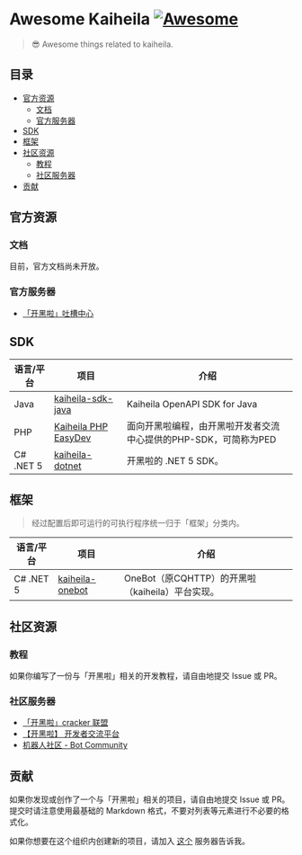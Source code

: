 # Awesome Kaiheila [![Awesome](https://cdn.rawgit.com/sindresorhus/awesome/d7305f38d29fed78fa85652e3a63e154dd8e8829/media/badge.svg)](https://github.com/sindresorhus/awesome)

> 😎 Awesome things related to kaiheila.

## 目录

- [官方资源](#官方资源)
  - [文档](#文档)
  - [官方服务器](#官方服务器)
- [SDK](#SDK)
- [框架](#框架)
- [社区资源](#社区资源)
  - [教程](#教程)
  - [社区服务器](#社区服务器)
- [贡献](#贡献)

## 官方资源

### 文档

目前，官方文档尚未开放。

### 官方服务器

- [「开黑啦」吐槽中心](https://kaihei.co/1r4VkB)

## SDK

语言/平台|项目|介绍
-|-|-
Java|[kaiheila-sdk-java](https://github.com/FightingGuys/kaiheila-sdk-java)|Kaiheila OpenAPI SDK for Java
PHP|[Kaiheila PHP EasyDev](https://github.com/hugoshao/Kaiheila_PHP_EasyDev)|面向开黑啦编程，由开黑啦开发者交流中心提供的PHP-SDK，可简称为PED
C# .NET 5|[kaiheila-dotnet](https://github.com/kaiheila-community/kaiheila-dotnet)|开黑啦的 .NET 5 SDK。

## 框架

> 经过配置后即可运行的可执行程序统一归于「框架」分类内。

语言/平台|项目|介绍
-|-|-
C# .NET 5|[kaiheila-onebot](https://github.com/kaiheila-community/kaiheila-onebot)|OneBot（原CQHTTP）的开黑啦（kaiheila）平台实现。

## 社区资源

### 教程

如果你编写了一份与「开黑啦」相关的开发教程，请自由地提交 Issue 或 PR。

### 社区服务器

- [「开黑啦」cracker 联盟](https://kaihei.co/O9A5AY)
- [【开黑啦】 开发者交流平台](https://kaihei.co/XGtqwD)
- [机器人社区 - Bot Community](https://kaihei.co/XoL2WY)

## 贡献

如果你发现或创作了一个与「开黑啦」相关的项目，请自由地提交 Issue 或 PR。提交时请注意使用最基础的 Markdown 格式，不要对列表等元素进行不必要的格式化。

如果你想要在这个组织内创建新的项目，请加入 [这个](https://kaihei.co/XoL2WY) 服务器告诉我。
